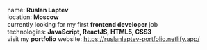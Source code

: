 name: **Ruslan Laptev** <br>
location: **Moscow** <br>
currently looking for my first **frontend developer** job <br>
technologies: **JavaScript, ReactJS, HTML5, CSS3** <br>
visit my **portfolio** website: https://ruslanlaptev-portfolio.netlify.app/

